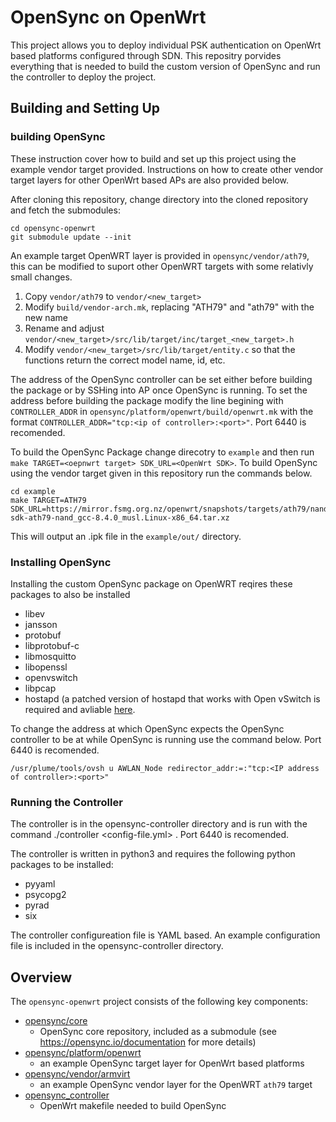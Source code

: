 # OpenSync on OpenWrt

This project allows you to deploy individual PSK authentication on OpenWrt based platforms configured through SDN. This repositry porvides everything that is needed to build the custom version of OpenSync and run the controller to deploy the project.

## Building and Setting Up

### building OpenSync 

These instruction cover how to build and set up this project using the example vendor target provided. Instructions on how to create other vendor target layers for other OpenWrt based APs are also provided below.

After cloning this repository, change directory into the cloned repository and fetch the submodules:

```
cd opensync-openwrt
git submodule update --init
```
An example target OpenWRT layer is provided in `opensync/vendor/ath79`, this can be modified to suport other OpenWRT targets with some relativly small changes.

1. Copy `vendor/ath79` to `vendor/<new_target>`
2. Modify `build/vendor-arch.mk`, replacing "ATH79" and "ath79" with the new name
3. Rename and adjust `vendor/<new_target>/src/lib/target/inc/target_<new_target>.h`
4. Modify `vendor/<new_target>/src/lib/target/entity.c` so that the functions return the correct model name, id, etc.

The address of the OpenSync controller can be set either before building the package or by SSHing into AP once OpenSync is running.
To set the address before building the package modify the line begining with `CONTROLLER_ADDR` in `opensync/platform/openwrt/build/openwrt.mk` with the format `CONTROLLER_ADDR="tcp:<ip of controller>:<port>"`. Port 6440 is recomended.

To build the OpenSync Package change direcotry to `example` and then run `make TARGET=<oepnwrt target> SDK_URL=<OpenWrt SDK>`.
To build OpenSync using the vendor target given in this repository run the commands below.

```
cd example
make TARGET=ATH79 SDK_URL=https://mirror.fsmg.org.nz/openwrt/snapshots/targets/ath79/nand/openwrt-sdk-ath79-nand_gcc-8.4.0_musl.Linux-x86_64.tar.xz
```
This will output an .ipk file in the `example/out/` directory.

### Installing OpenSync

Installing the custom OpenSync package on OpenWRT reqires these packages to also be installed 
- libev
- jansson
- protobuf
- libprotobuf-c
- libmosquitto
- libopenssl
- openvswitch
- libpcap
- hostapd (a patched version of hostapd that works with Open vSwitch is required and avliable [here](http://packages.wand.net.nz/openwrt/hostapd/).

To change the address at which OpenSync expects the OpenSync controller to be at while OpenSync is running use the command below. Port 6440 is recomended.

`/usr/plume/tools/ovsh u AWLAN_Node redirector_addr:=:"tcp:<IP address of controller>:<port>"`

### Running the Controller

The controller is in the opensync-controller directory and is run with the command ./controller <config-file.yml> <port number>. Port 6440 is recomended.

The controller is written in python3 and requires the following python packages to be installed:
- pyyaml
- psycopg2
- pyrad
- six

The controller configureation file is YAML based. An example configuration file is included in the opensync-controller directory.


Overview
--------

The `opensync-openwrt` project consists of the following key components:

* [opensync/core](https://github.com/plume-design/opensync)
    - OpenSync core repository, included as a submodule (see https://opensync.io/documentation for more details)
* [opensync/platform/openwrt](https://github.com/plume-design/opensync-platform-openwrt)
    - an example OpenSync target layer for OpenWrt based platforms
* [opensync/vendor/armvirt](https://github.com/plume-design/opensync-vendor-armvirt)
    - an example OpenSync vendor layer for the OpenWRT `ath79` target
* [opensync_controller](opensync_controller)
    - OpenWrt makefile needed to build OpenSync
